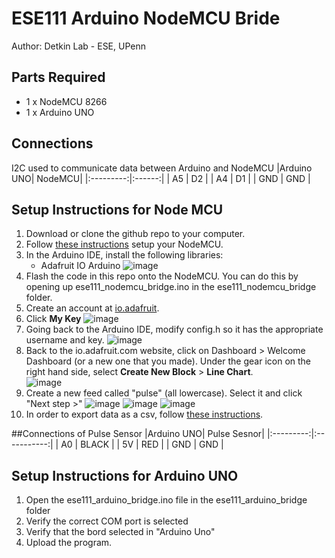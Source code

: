 # ESE111 Arduino NodeMCU Bride
Author: Detkin Lab - ESE, UPenn

## Parts Required
- 1 x NodeMCU 8266
- 1 x Arduino UNO

## Connections
I2C used to communicate data between Arduino and NodeMCU
|Arduino UNO| NodeMCU|
|:---------:|:------:|
|  A5       |  D2    |
|  A4       |  D1    |
|  GND      |  GND   |

 
## Setup Instructions for Node MCU
1. Download or clone the github repo to your computer. 
2. Follow [these instructions](https://docs.google.com/document/d/17QhpRgrozE3ZZsFBizJNyipnE-AXzO-qaewx7TUlNto/edit#heading=h.c6uv5nikp79h) setup your NodeMCU.
3. In the Arduino IDE, install the following libraries:
    - Adafruit IO Arduino
    ![image](https://user-images.githubusercontent.com/13370293/141794987-151290ae-77a6-4a9b-80d6-f9b93450d9e4.png)
4. Flash the code in this repo onto the NodeMCU. You can do this by opening up ese111_nodemcu_bridge.ino in the ese111_nodemcu_bridge folder.
5. Create an account at [io.adafruit](https://io.adafruit.com/).
6. Click **My Key**
  ![image](https://user-images.githubusercontent.com/13370293/141810450-eb952459-161e-4549-b77d-d8c24b09f5e5.png)
7. Going back to the Arduino IDE, modify config.h so it has the appropriate username and key.
  ![image](https://user-images.githubusercontent.com/13370293/141795754-0cc49a75-e0c7-4a65-9f48-768a1c3b0d46.png)
8. Back to the io.adafruit.com website, click on Dashboard > Welcome Dashboard (or a new one that you made). Under the gear icon on the right hand side, select **Create New Block** > **Line Chart**.  
![image](https://user-images.githubusercontent.com/13370293/141811275-90756bc9-85ad-4972-82bd-63e98c0e584f.png)
9. Create a new feed called "pulse" (all lowercase). Select it and click "Next step >"
  ![image](https://user-images.githubusercontent.com/13370293/141811812-5db2c837-b124-4565-9dda-83dfd46a2b3f.png)
  ![image](https://user-images.githubusercontent.com/13370293/141811950-999e0190-509a-4aea-986a-9888aeeb8e93.png)
  ![image](https://user-images.githubusercontent.com/13370293/141812072-2863d796-67db-4a51-a9eb-1262d794d96b.png)
10. In order to export data as a csv, follow [these instructions](https://io.adafruit.com/blog/tips/2016/09/12/exporting-data/).

##Connections of Pulse Sensor
|Arduino UNO| Pulse Sesnor|
|:---------:|:-----------:|
|  A0       |  BLACK      |
|  5V       |  RED        |
|  GND      |  GND        |

## Setup Instructions for Arduino UNO
1. Open the ese111_arduino_bridge.ino file in the ese111_arduino_bridge folder
2. Verify the correct COM port is selected
3. Verify that the bord selected in "Arduino Uno"
4. Upload the program. 
